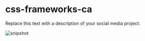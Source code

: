 # css-frameworks-ca
Replace this text with a description of your social media project.

![snipshot](https://github.com/Arvydas-Mikalauskis/css-frameworks-ca/assets/125911762/c3d30644-74c6-47f0-b597-3908d6b99b03)
